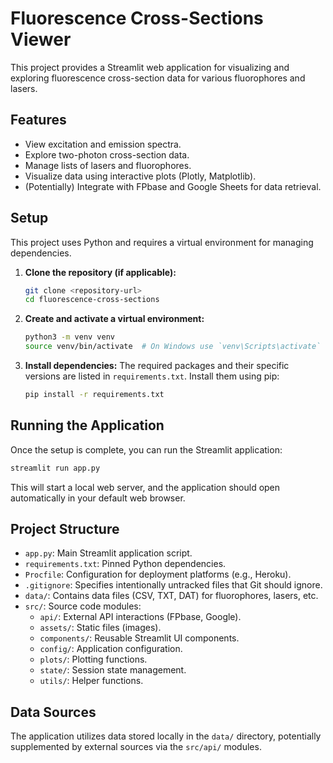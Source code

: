 # Fluorescence Cross-Sections Viewer

This project provides a Streamlit web application for visualizing and exploring fluorescence cross-section data for various fluorophores and lasers.

## Features

- View excitation and emission spectra.
- Explore two-photon cross-section data.
- Manage lists of lasers and fluorophores.
- Visualize data using interactive plots (Plotly, Matplotlib).
- (Potentially) Integrate with FPbase and Google Sheets for data retrieval.

## Setup

This project uses Python and requires a virtual environment for managing dependencies.

1.  **Clone the repository (if applicable):**
    ```bash
    git clone <repository-url>
    cd fluorescence-cross-sections
    ```

2.  **Create and activate a virtual environment:**
    ```bash
    python3 -m venv venv
    source venv/bin/activate  # On Windows use `venv\Scripts\activate`
    ```

3.  **Install dependencies:**
    The required packages and their specific versions are listed in `requirements.txt`. Install them using pip:
    ```bash
    pip install -r requirements.txt
    ```

## Running the Application

Once the setup is complete, you can run the Streamlit application:

```bash
streamlit run app.py
```

This will start a local web server, and the application should open automatically in your default web browser.

## Project Structure

- `app.py`: Main Streamlit application script.
- `requirements.txt`: Pinned Python dependencies.
- `Procfile`: Configuration for deployment platforms (e.g., Heroku).
- `.gitignore`: Specifies intentionally untracked files that Git should ignore.
- `data/`: Contains data files (CSV, TXT, DAT) for fluorophores, lasers, etc.
- `src/`: Source code modules:
    - `api/`: External API interactions (FPbase, Google).
    - `assets/`: Static files (images).
    - `components/`: Reusable Streamlit UI components.
    - `config/`: Application configuration.
    - `plots/`: Plotting functions.
    - `state/`: Session state management.
    - `utils/`: Helper functions.

## Data Sources

The application utilizes data stored locally in the `data/` directory, potentially supplemented by external sources via the `src/api/` modules.

